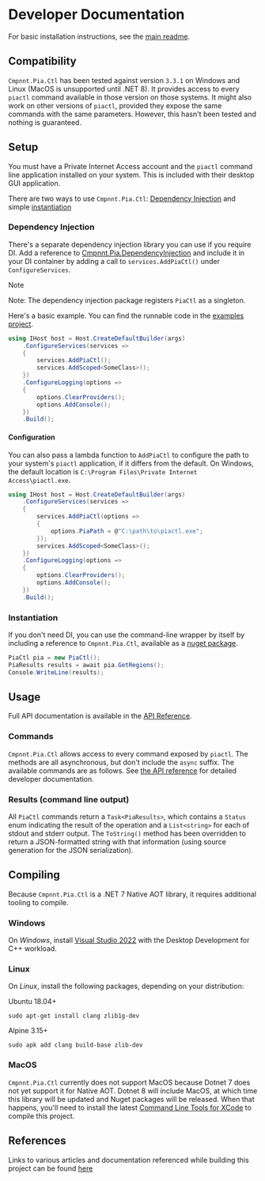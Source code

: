 # Developer Documentation

For basic installation instructions, see the [main readme](https://github.com/cmpnnt/pia-sharp#readme).

## Compatibility

`Cmpnnt.Pia.Ctl` has been tested against version `3.3.1` on Windows and Linux (MacOS is unsupported until .NET 8). 
It provides access to every `piactl` command available in those version on those systems. It might also work on other 
versions of `piactl`, provided they expose the same commands with the same parameters. However, this hasn't 
been tested and nothing is guaranteed.

## Setup

You must have a Private Internet Access account and the `piactl` command line application installed on your system.
This is included with their desktop GUI application.

There are two ways to use `Cmpnnt.Pia.Ctl`: [Dependency Injection](#dependency-injection) and simple [instantiation](#instantiation)

### Dependency Injection

There's a separate dependency injection library you can use if you require DI. Add a reference to
[Cmpnnt.Pia.DependencyInjection](https://nuget.org/XXX) and include it in your DI container by adding
a call to `services.AddPiaCtl()` under `ConfigureServices`.

> [!NOTE]
> Note: The dependency injection package registers `PiaCtl` as a singleton.

Here's a basic example. You can find the runnable code in the [examples project](https://github.com/cmpnnt/pia-sharp/tree/main/Cmpnnt.Pia.Examples).

```csharp
using IHost host = Host.CreateDefaultBuilder(args)
    .ConfigureServices(services =>
    {
        services.AddPiaCtl();
        services.AddScoped<SomeClass>();
    })
    .ConfigureLogging(options =>
    {
        options.ClearProviders();
        options.AddConsole();
    })
    .Build();
```

#### Configuration

You can also pass a lambda function to `AddPiaCtl` to configure the path to your system's `piactl` application, if it differs
from the default. On Windows, the default location is `C:\Program Files\Private Internet Access\piactl.exe`.

```csharp
using IHost host = Host.CreateDefaultBuilder(args)
    .ConfigureServices(services =>
    {
        services.AddPiaCtl(options =>
        {
            options.PiaPath = @"C:\path\to\piactl.exe";
        });
        services.AddScoped<SomeClass>();
    })
    .ConfigureLogging(options =>
    {
        options.ClearProviders();
        options.AddConsole();
    })
    .Build();
```

### Instantiation

If you don't need DI, you can use the command-line wrapper by itself by including a reference to `Cmpnnt.Pia.Ctl`, available as a
[nuget package](https://nuget.org/XXX).

```csharp
PiaCtl pia = new PiaCtl();
PiaResults results = await pia.GetRegions();
Console.WriteLine(results);
```

## Usage

Full API documentation is available in the [API Reference](api/index.md).

### Commands

`Cmpnnt.Pia.Ctl` allows access to every command exposed by `piactl`. The methods are all asynchronous, but don't include the `async` suffix.
The available commands are as follows. See [the API reference](http://google.com) for detailed developer documentation.

### Results (command line output)

All `PiaCtl` commands return a `Task<PiaResults>`, which contains a `Status` enum indicating the result of the operation and a `List<string>`
for each of stdout and stderr output. The `ToString()` method has been overridden to return a JSON-formatted string with that information
(using source generation for the JSON serialization).

## Compiling

Because `Cmpnnt.Pia.Ctl` is a .NET 7 Native AOT library, it requires additional tooling to compile. 

### Windows

On _Windows_, install
[Visual Studio 2022](http://visualstudio.com) with the Desktop Development for C++ workload. 

### Linux

On _Linux_, install the following packages, depending on your distribution:

Ubuntu 18.04+
```shell
sudo apt-get install clang zlib1g-dev
```

Alpine 3.15+
```shell
sudo apk add clang build-base zlib-dev
```

### MacOS

`Cmpnnt.Pia.Ctl` currently does not support MacOS because Dotnet 7 does not yet support it for Native AOT. Dotnet 8 will
include MacOS, at which time this library will be updated and Nuget packages will be released. When that happens, you'll
need to install the latest [Command Line Tools for XCode](https://developer.apple.com/download/) to compile this project.

## References

Links to various articles and documentation referenced while building this project can be found [here](articles/references.md)